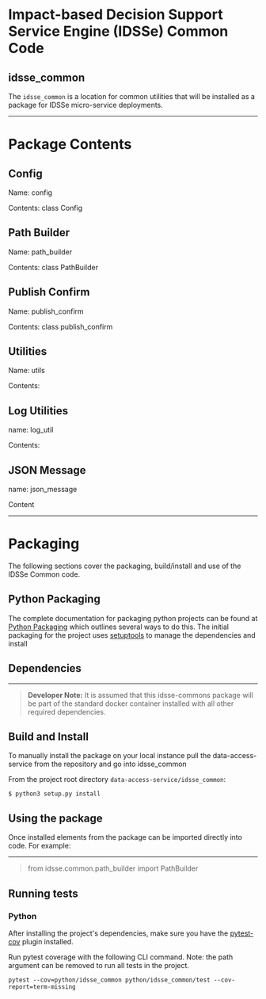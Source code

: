 # Impact-based Decision Support Service Engine (IDSSe) Common Code
## idsse_common

The `idsse_common` is a location for common utilities that will be installed as a package for IDSSe micro-service deployments.

---
# Package Contents

## Config
Name: config

Contents: class Config

## Path Builder
Name: path_builder

Contents: class PathBuilder

## Publish Confirm
Name: publish_confirm

Contents: class publish_confirm

## Utilities
Name: utils

Contents: 

## Log Utilities
name: log_util

Contents:

## JSON Message
name: json_message

Content

---
# Packaging

The following sections cover the packaging, build/install and use of the IDSSe Common code.

## Python Packaging

The complete documentation for packaging python projects can be found at [Python Packaging](https://packaging.python.org/en/latest/tutorials/packaging-projects/) which outlines several ways to do 
this. The initial packaging for the project uses [setuptools](https://setuptools.pypa.io/en/latest/setuptools.html) to manage the dependencies and install

## Dependencies
---
> **Developer Note:**  It is assumed that this idsse-commons package will be part of the standard docker container installed 
> with all other required dependencies.

## Build and Install

To manually install the package on your local instance pull the data-access-service from the repository and go into idsse_common

From the project root directory `data-access-service/idsse_common`:

`$ python3 setup.py install`

## Using the package

Once installed elements from the package can be imported directly into code. For example:

---
> from idsse.common.path_builder import PathBuilder

## Running tests
### Python
After installing the project's dependencies, make sure you have the [pytest-cov](https://pytest-cov.readthedocs.io/en/latest/config.html?highlight=missing#reference) plugin installed. 

Run pytest coverage with the following CLI command. Note: the path argument can be removed to run all tests in the project.
```
pytest --cov=python/idsse_common python/idsse_common/test --cov-report=term-missing
```
